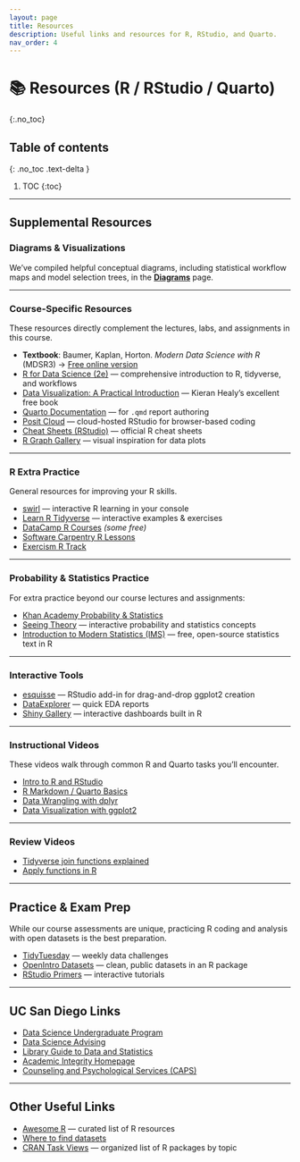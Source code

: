 ```yaml
---
layout: page
title: Resources
description: Useful links and resources for R, RStudio, and Quarto.
nav_order: 4
---
```


# 📚 Resources (R / RStudio / Quarto)
{:.no_toc}

## Table of contents
{: .no_toc .text-delta }

1. TOC
{:toc}

---

## Supplemental Resources

### Diagrams & Visualizations

We’ve compiled helpful conceptual diagrams, including statistical workflow maps and model selection trees, in the [**Diagrams**](../diagrams) page.

---

### Course-Specific Resources

These resources directly complement the lectures, labs, and assignments in this course.

- **Textbook**: Baumer, Kaplan, Horton. *Modern Data Science with R* (MDSR3) → [Free online version](https://mdsr-book.github.io/mdsr3e/)
- [R for Data Science (2e)](https://r4ds.hadley.nz/) — comprehensive introduction to R, tidyverse, and workflows
- [Data Visualization: A Practical Introduction](https://socviz.co/) — Kieran Healy’s excellent free book
- [Quarto Documentation](https://quarto.org/docs/) — for `.qmd` report authoring
- [Posit Cloud](https://posit.cloud) — cloud-hosted RStudio for browser-based coding
- [Cheat Sheets (RStudio)](https://posit.co/resources/cheatsheets/) — official R cheat sheets
- [R Graph Gallery](https://r-graph-gallery.com/) — visual inspiration for data plots

---

### R Extra Practice

General resources for improving your R skills.

- [swirl](https://swirlstats.com/) — interactive R learning in your console
- [Learn R Tidyverse](https://r4ds.hadley.nz/) — interactive examples & exercises
- [DataCamp R Courses](https://www.datacamp.com/courses/tech:r) *(some free)*
- [Software Carpentry R Lessons](https://swcarpentry.github.io/r-novice-gapminder/)
- [Exercism R Track](https://exercism.org/tracks/r)

---

### Probability & Statistics Practice

For extra practice beyond our course lectures and assignments:

- [Khan Academy Probability & Statistics](https://www.khanacademy.org/math/statistics-probability)
- [Seeing Theory](https://seeing-theory.brown.edu/) — interactive probability and statistics concepts
- [Introduction to Modern Statistics (IMS)](https://openintro-ims.netlify.app/) — free, open-source statistics text in R

---

### Interactive Tools

- [esquisse](https://dreamrs.github.io/esquisse/) — RStudio add-in for drag-and-drop ggplot2 creation
- [DataExplorer](https://cran.r-project.org/web/packages/DataExplorer/index.html) — quick EDA reports
- [Shiny Gallery](https://shiny.posit.co/gallery/) — interactive dashboards built in R

---

### Instructional Videos

These videos walk through common R and Quarto tasks you’ll encounter.

- [Intro to R and RStudio](https://youtu.be/_V8eKsto3Ug)
- [R Markdown / Quarto Basics](https://youtu.be/rhEJMJ_Cn7w)
- [Data Wrangling with dplyr](https://youtu.be/jmDnD-Z0y94)
- [Data Visualization with ggplot2](https://youtu.be/HeqHMM4ziXA)

---

### Review Videos

- [Tidyverse join functions explained](https://youtu.be/tWnJt5h6gkM)
- [Apply functions in R](https://youtu.be/MX7YlCFt_Hg)

---

## Practice & Exam Prep

While our course assessments are unique, practicing R coding and analysis with open datasets is the best preparation.

- [TidyTuesday](https://github.com/rfordatascience/tidytuesday) — weekly data challenges
- [OpenIntro Datasets](https://openintrostat.github.io/openintro/) — clean, public datasets in an R package
- [RStudio Primers](https://posit.cloud/learn/primers) — interactive tutorials

---

## UC San Diego Links

- [Data Science Undergraduate Program](https://datascience.ucsd.edu/undergraduate/)
- [Data Science Advising](https://datascience.ucsd.edu/current-students/academic-advising/)
- [Library Guide to Data and Statistics](https://ucsd.libguides.com/data-statistics)
- [Academic Integrity Homepage](https://academicintegrity.ucsd.edu)
- [Counseling and Psychological Services (CAPS)](https://caps.ucsd.edu)

---

## Other Useful Links

- [Awesome R](https://awesome-r.com/) — curated list of R resources
- [Where to find datasets](https://rampure.org/find-datasets)
- [CRAN Task Views](https://cran.r-project.org/web/views/) — organized list of R packages by topic